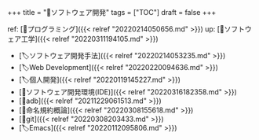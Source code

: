 +++
title = "📂ソフトウェア開発"
tags = ["TOC"]
draft = false
+++

ref: [📂プログラミング]({{< relref "20220214050656.md" >}}) up: [📁ソフトウェア工学]({{< relref "20220311194105.md" >}})

-   [🏷ソフトウェア開発手法]({{< relref "20220214053235.md" >}})
-   [🏷Web Development]({{< relref "20220220094636.md" >}})
-   [🏷個人開発]({{< relref "20220119145227.md" >}})
-   [📝ソフトウェア開発環境(IDE)]({{< relref "20220316182358.md" >}})
-   [📝adb]({{< relref "20211229061513.md" >}})
-   [📝命名規約概論]({{< relref "20220308155618.md" >}})
-   [📝git]({{< relref "20220308203433.md" >}})
-   [🏷Emacs]({{< relref "20220112095806.md" >}})
